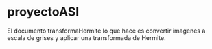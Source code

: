 # proyectoASI

El documento transformaHermite lo que hace es convertir imagenes a escala de grises y aplicar una transformada de Hermite.
